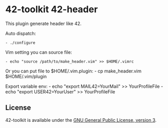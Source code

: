 42-toolkit	42-header
==========

This plugin generate header like 42.

Auto dispatch:

    - ./configure

Vim setting you can source file:

    - echo "source /path/to/make_header.vim" >> $HOME/.vimrc
Or you can put file to $HOME/.vim.plugin:
    - cp make_header.vim $HOME/.vim/plugin

Export variable env:
    - echo "export MAIL42=YourMail" >> YourProfileFile
    - echo "export USER42=YourUser" >> YourProfileFile

## License

42-toolkit is available under the [GNU General Public License, version 3](LICENSE).
